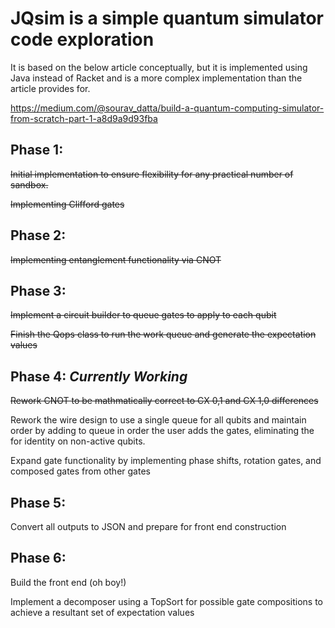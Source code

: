 # JQsim is a simple quantum simulator code exploration

It is based on the below article conceptually, but it is implemented using Java instead of Racket and is a more
complex implementation than the article provides for.

https://medium.com/@sourav_datta/build-a-quantum-computing-simulator-from-scratch-part-1-a8d9a9d93fba

## Phase 1:
~~Initial implementation to ensure flexibility for any practical number of sandbox.~~

~~Implementing Clifford gates~~

## Phase 2:
~~Implementing entanglement functionality via CNOT~~

## Phase 3: 
~~Implement a circuit builder to queue gates to apply to each qubit~~

~~Finish the Qops class to run the work queue and generate the expectation values~~

## Phase 4:  ***Currently Working***
~~Rework CNOT to be mathmatically correct to CX 0,1 and CX 1,0 differences~~

Rework the wire design to use a single queue for all qubits and maintain order by adding to queue in 
order the user adds the gates, eliminating the for identity on non-active qubits.

Expand gate functionality by implementing phase shifts, rotation gates, and composed gates from other gates

## Phase 5:
Convert all outputs to JSON and prepare for front end construction

## Phase 6:
Build the front end (oh boy!)

Implement a decomposer using a TopSort for possible gate compositions to achieve a resultant set of expectation values

